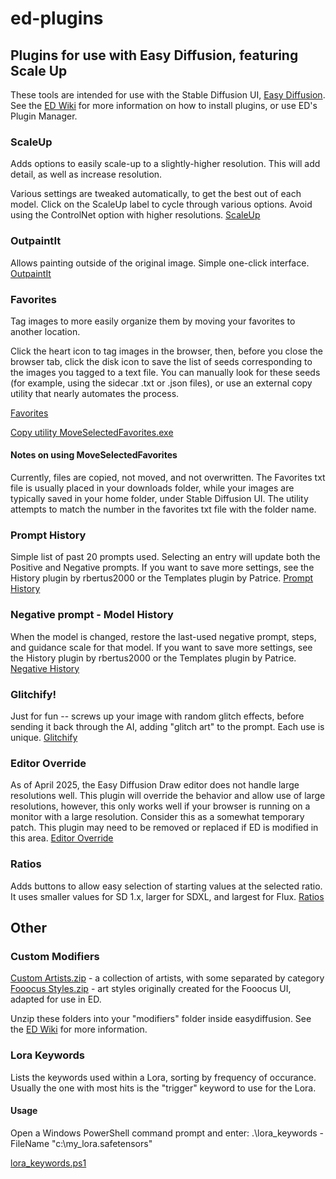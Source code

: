# ed-plugins
## Plugins for use with Easy Diffusion, featuring Scale Up

These tools are intended for use with the Stable Diffusion UI, [Easy Diffusion](https://github.com/easydiffusion/easydiffusion).  See the [ED Wiki](https://github.com/easydiffusion/easydiffusion/wiki/UI-Plugins) for more information on how to install plugins, or use ED's Plugin Manager.

### ScaleUp

Adds options to easily scale-up to a slightly-higher resolution.  This will add detail, as well as increase resolution.

Various settings are tweaked automatically, to get the best out of each model.  Click on the ScaleUp label to cycle through various options.  Avoid using the ControlNet option with higher resolutions.
[ScaleUp](https://raw.githubusercontent.com/AvidGameFan/ed-plugins/master/scaleup.plugin.js)

### OutpaintIt

Allows painting outside of the original image.  Simple one-click interface.
[OutpaintIt](https://raw.githubusercontent.com/AvidGameFan/ed-plugins/master/OutpaintIt.plugin.js)

### Favorites

 Tag images to more easily organize them by moving your favorites to another location.

 Click the heart icon to tag images in the browser, then, before you close the browser tab, click the disk icon to save the list of seeds corresponding to the images you tagged to a text file.  You can manually look for these seeds (for example, using the sidecar .txt or .json files), or use an external copy utility that nearly automates the process.

[Favorites](https://raw.githubusercontent.com/AvidGameFan/ed-plugins/master/favorites.plugin.js)

[Copy utility MoveSelectedFavorites.exe](https://github.com/AvidGameFan/MoveSelectedFavorites/tree/main/bin/Release)

#### Notes on using MoveSelectedFavorites
Currently, files are copied, not moved, and not overwritten.  The Favorites txt file is usually placed in your downloads folder, while your images are typically saved in your home folder, under Stable Diffusion UI.  The utility attempts to match the number in the favorites txt file with the folder name.

### Prompt History

Simple list of past 20 prompts used.  Selecting an entry will update both the Positive and Negative prompts.  If you want to save more settings, see the History plugin by rbertus2000 or the Templates plugin by Patrice.
[Prompt History](https://raw.githubusercontent.com/AvidGameFan/ed-plugins/refs/heads/master/prompthistory.plugin.js)

### Negative prompt - Model History

When the model is changed, restore the last-used negative prompt, steps, and guidance scale for that model.  If you want to save more settings, see the History plugin by rbertus2000 or the Templates plugin by Patrice.
[Negative History](https://raw.githubusercontent.com/AvidGameFan/ed-plugins/refs/heads/master/negativehistory.plugin.js)

### Glitchify!

Just for fun -- screws up your image with random glitch effects, before sending it back through the AI, adding "glitch art" to the prompt.  Each use is unique.
[Glitchify](https://raw.githubusercontent.com/AvidGameFan/ed-plugins/refs/heads/master/Glitchify.plugin.js)

### Editor Override

As of April 2025, the Easy Diffusion Draw editor does not handle large resolutions well.  This plugin will override the behavior and allow use of large resolutions, however, this only works well if your browser is running on a monitor with a large resolution.  Consider this as a somewhat temporary patch.  This plugin may need to be removed or replaced if ED is modified in this area.
[Editor Override](https://raw.githubusercontent.com/AvidGameFan/ed-plugins/refs/heads/master/editoroverride.plugin.js)

### Ratios

Adds buttons to allow easy selection of starting values at the selected ratio.  It uses smaller values for SD 1.x, larger for SDXL, and largest for Flux.
[Ratios](https://raw.githubusercontent.com/AvidGameFan/ed-plugins/refs/heads/master/ratios.plugin.js)

## Other

### Custom Modifiers

[Custom Artists.zip](https://app.box.com/s/pv5t50jm3qebsiydsqnxd3pnqpj0roq7) - a collection of artists, with some separated by category  
[Fooocus Styles.zip](https://app.box.com/s/q8bf32cqinjc920wkd2tjqzk24e89b2k) - art styles originally created for the Fooocus UI, adapted for use in ED.

Unzip these folders into your "modifiers" folder inside easydiffusion. See the [ED Wiki](https://github.com/easydiffusion/easydiffusion/wiki/Custom-Modifiers) for more information.

### Lora Keywords
Lists the keywords used within a Lora, sorting by frequency of occurance.  Usually the one with most hits is the "trigger" keyword to use for the Lora.

#### Usage
Open a Windows PowerShell command prompt and enter:
.\lora_keywords  -FileName "c:\my_lora.safetensors"

[lora_keywords.ps1](https://raw.githubusercontent.com/AvidGameFan/ed-plugins/refs/heads/master/lora_keywords.ps1)